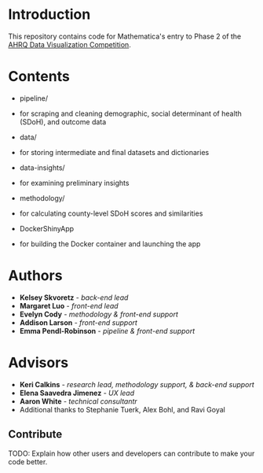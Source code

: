 # Introduction 
This repository contains code for Mathematica's entry to Phase 2 of the [AHRQ Data Visualization Competition](https://www.ahrq.gov/sdoh-challenge/index.html).

# Contents
* pipeline/
- for scraping and cleaning demographic, social determinant of health (SDoH), and outcome data
* data/
- for storing intermediate and final datasets and dictionaries
* data-insights/
- for examining preliminary insights
* methodology/
- for calculating county-level SDoH scores and similarities
* DockerShinyApp
- for building the Docker container and launching the app

# Authors
* **Kelsey Skvoretz** - *back-end lead*
* **Margaret Luo** - *front-end lead*
* **Evelyn Cody** - *methodology & front-end support*
* **Addison Larson** - *front-end support*
* **Emma Pendl-Robinson** - *pipeline & front-end support*

# Advisors
* **Keri Calkins** - *research lead, methodology support, & back-end support*
* **Elena Saavedra Jimenez** - *UX lead*
* **Aaron White** - *technical consultantr*
* Additional thanks to Stephanie Tuerk, Alex Bohl, and Ravi Goyal

## Contribute
TODO: Explain how other users and developers can contribute to make your code better. 
